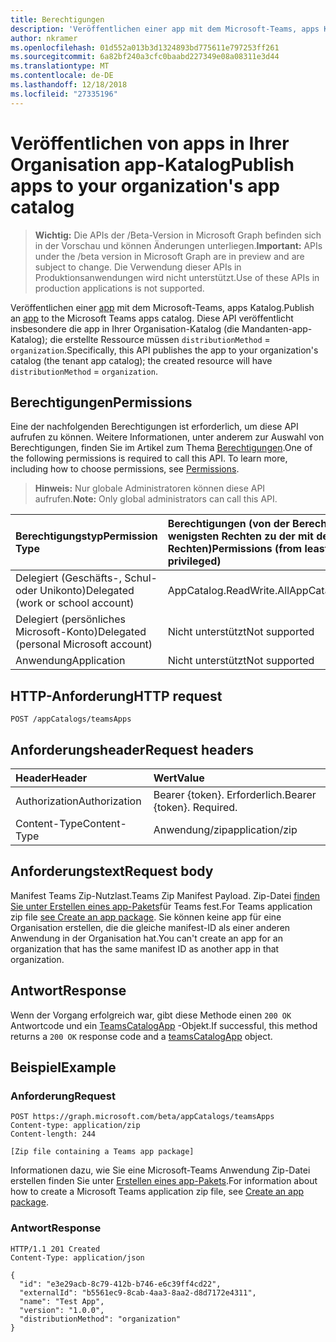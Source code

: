 ```yaml
---
title: Berechtigungen
description: 'Veröffentlichen einer app mit dem Microsoft-Teams, apps Katalog. '
author: nkramer
ms.openlocfilehash: 01d552a013b3d1324893bd775611e797253ff261
ms.sourcegitcommit: 6a82bf240a3cfc0baabd227349e08a08311e3d44
ms.translationtype: MT
ms.contentlocale: de-DE
ms.lasthandoff: 12/18/2018
ms.locfileid: "27335196"
---
```

# <a name="publish-apps-to-your-organizations-app-catalog"></a><span data-ttu-id="f8abb-103">Veröffentlichen von apps in Ihrer Organisation app-Katalog</span><span class="sxs-lookup"><span data-stu-id="f8abb-103">Publish apps to your organization's app catalog</span></span>

> <span data-ttu-id="f8abb-104">**Wichtig:** Die APIs der /Beta-Version in Microsoft Graph befinden sich in der Vorschau und können Änderungen unterliegen.</span><span class="sxs-lookup"><span data-stu-id="f8abb-104">**Important:** APIs under the /beta version in Microsoft Graph are in preview and are subject to change.</span></span> <span data-ttu-id="f8abb-105">Die Verwendung dieser APIs in Produktionsanwendungen wird nicht unterstützt.</span><span class="sxs-lookup"><span data-stu-id="f8abb-105">Use of these APIs in production applications is not supported.</span></span>

<span data-ttu-id="f8abb-106">Veröffentlichen einer [app](../resources/teamsapp.md) mit dem Microsoft-Teams, apps Katalog.</span><span class="sxs-lookup"><span data-stu-id="f8abb-106">Publish an [app](../resources/teamsapp.md) to the Microsoft Teams apps catalog.</span></span> <span data-ttu-id="f8abb-107">Diese API veröffentlicht insbesondere die app in Ihrer Organisation-Katalog (die Mandanten-app-Katalog); die erstellte Ressource müssen `distributionMethod`  =  `organization`.</span><span class="sxs-lookup"><span data-stu-id="f8abb-107">Specifically, this API publishes the app to your organization's catalog (the tenant app catalog); the created resource will have `distributionMethod` = `organization`.</span></span>

## <a name="permissions"></a><span data-ttu-id="f8abb-108">Berechtigungen</span><span class="sxs-lookup"><span data-stu-id="f8abb-108">Permissions</span></span>

<span data-ttu-id="f8abb-p103">Eine der nachfolgenden Berechtigungen ist erforderlich, um diese API aufrufen zu können. Weitere Informationen, unter anderem zur Auswahl von Berechtigungen, finden Sie im Artikel zum Thema [Berechtigungen](https://developer.microsoft.com/graph/docs/concepts/permissions_reference).</span><span class="sxs-lookup"><span data-stu-id="f8abb-p103">One of the following permissions is required to call this API. To learn more, including how to choose permissions, see [Permissions](https://developer.microsoft.com/graph/docs/concepts/permissions_reference).</span></span>

><span data-ttu-id="f8abb-111">**Hinweis:** Nur globale Administratoren können diese API aufrufen.</span><span class="sxs-lookup"><span data-stu-id="f8abb-111">**Note:** Only global administrators can call this API.</span></span> 

| <span data-ttu-id="f8abb-112">Berechtigungstyp</span><span class="sxs-lookup"><span data-stu-id="f8abb-112">Permission Type</span></span>                        | <span data-ttu-id="f8abb-113">Berechtigungen (von der Berechtigung mit den wenigsten Rechten zu der mit den meisten Rechten)</span><span class="sxs-lookup"><span data-stu-id="f8abb-113">Permissions (from least to most privileged)</span></span>|
|:----------------------------------     |:-------------|
| <span data-ttu-id="f8abb-114">Delegiert (Geschäfts-, Schul- oder Unikonto)</span><span class="sxs-lookup"><span data-stu-id="f8abb-114">Delegated (work or school account)</span></span>     | <span data-ttu-id="f8abb-115">AppCatalog.ReadWrite.All</span><span class="sxs-lookup"><span data-stu-id="f8abb-115">AppCatalog.ReadWrite.All</span></span> |
| <span data-ttu-id="f8abb-116">Delegiert (persönliches Microsoft-Konto)</span><span class="sxs-lookup"><span data-stu-id="f8abb-116">Delegated (personal Microsoft account)</span></span> | <span data-ttu-id="f8abb-117">Nicht unterstützt</span><span class="sxs-lookup"><span data-stu-id="f8abb-117">Not supported</span></span>|
| <span data-ttu-id="f8abb-118">Anwendung</span><span class="sxs-lookup"><span data-stu-id="f8abb-118">Application</span></span>                            | <span data-ttu-id="f8abb-119">Nicht unterstützt</span><span class="sxs-lookup"><span data-stu-id="f8abb-119">Not supported</span></span>|

## <a name="http-request"></a><span data-ttu-id="f8abb-120">HTTP-Anforderung</span><span class="sxs-lookup"><span data-stu-id="f8abb-120">HTTP request</span></span>
<!-- { "blockType": "ignored" } -->
```http
POST /appCatalogs/teamsApps
```

## <a name="request-headers"></a><span data-ttu-id="f8abb-121">Anforderungsheader</span><span class="sxs-lookup"><span data-stu-id="f8abb-121">Request headers</span></span>

| <span data-ttu-id="f8abb-122">Header</span><span class="sxs-lookup"><span data-stu-id="f8abb-122">Header</span></span>        | <span data-ttu-id="f8abb-123">Wert</span><span class="sxs-lookup"><span data-stu-id="f8abb-123">Value</span></span>           |
|:--------------|:--------------  |
| <span data-ttu-id="f8abb-124">Authorization</span><span class="sxs-lookup"><span data-stu-id="f8abb-124">Authorization</span></span> | <span data-ttu-id="f8abb-p104">Bearer {token}. Erforderlich.</span><span class="sxs-lookup"><span data-stu-id="f8abb-p104">Bearer {token}. Required.</span></span>  |
| <span data-ttu-id="f8abb-127">Content-Type</span><span class="sxs-lookup"><span data-stu-id="f8abb-127">Content-Type</span></span>  | <span data-ttu-id="f8abb-128">Anwendung/zip</span><span class="sxs-lookup"><span data-stu-id="f8abb-128">application/zip</span></span> |

## <a name="request-body"></a><span data-ttu-id="f8abb-129">Anforderungstext</span><span class="sxs-lookup"><span data-stu-id="f8abb-129">Request body</span></span>

<span data-ttu-id="f8abb-130">Manifest Teams Zip-Nutzlast.</span><span class="sxs-lookup"><span data-stu-id="f8abb-130">Teams Zip Manifest Payload.</span></span> <span data-ttu-id="f8abb-131">Zip-Datei [finden Sie unter Erstellen eines app-Pakets](https://docs.microsoft.com/en-us/microsoftteams/platform/concepts/apps/apps-package)für Teams fest.</span><span class="sxs-lookup"><span data-stu-id="f8abb-131">For Teams application zip file [see Create an app package](https://docs.microsoft.com/en-us/microsoftteams/platform/concepts/apps/apps-package).</span></span> <span data-ttu-id="f8abb-132">Sie können keine app für eine Organisation erstellen, die die gleiche manifest-ID als einer anderen Anwendung in der Organisation hat.</span><span class="sxs-lookup"><span data-stu-id="f8abb-132">You can't create an app for an organization that has the same manifest ID as another app in that organization.</span></span>

## <a name="response"></a><span data-ttu-id="f8abb-133">Antwort</span><span class="sxs-lookup"><span data-stu-id="f8abb-133">Response</span></span>

<span data-ttu-id="f8abb-134">Wenn der Vorgang erfolgreich war, gibt diese Methode einen `200 OK` Antwortcode und ein [TeamsCatalogApp](../resources/teamsapp.md) -Objekt.</span><span class="sxs-lookup"><span data-stu-id="f8abb-134">If successful, this method returns a `200 OK` response code and a [teamsCatalogApp](../resources/teamsapp.md) object.</span></span>

## <a name="example"></a><span data-ttu-id="f8abb-135">Beispiel</span><span class="sxs-lookup"><span data-stu-id="f8abb-135">Example</span></span>

### <a name="request"></a><span data-ttu-id="f8abb-136">Anforderung</span><span class="sxs-lookup"><span data-stu-id="f8abb-136">Request</span></span>

```http
POST https://graph.microsoft.com/beta/appCatalogs/teamsApps
Content-type: application/zip
Content-length: 244

[Zip file containing a Teams app package]
```

<span data-ttu-id="f8abb-137">Informationen dazu, wie Sie eine Microsoft-Teams Anwendung Zip-Datei erstellen finden Sie unter [Erstellen eines app-Pakets](https://docs.microsoft.com/en-us/microsoftteams/platform/concepts/apps/apps-package).</span><span class="sxs-lookup"><span data-stu-id="f8abb-137">For information about how to create a Microsoft Teams application zip file, see [Create an app package](https://docs.microsoft.com/en-us/microsoftteams/platform/concepts/apps/apps-package).</span></span> 

### <a name="response"></a><span data-ttu-id="f8abb-138">Antwort</span><span class="sxs-lookup"><span data-stu-id="f8abb-138">Response</span></span>

```
HTTP/1.1 201 Created
Content-Type: application/json

{
  "id": "e3e29acb-8c79-412b-b746-e6c39ff4cd22",
  "externalId": "b5561ec9-8cab-4aa3-8aa2-d8d7172e4311",
  "name": "Test App",
  "version": "1.0.0",
  "distributionMethod": "organization"
}
```
